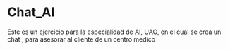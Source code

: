 # Chat_AI
Este es un ejercicio para la especialidad de AI,  UAO, en el cual se crea un chat , para asesorar al cliente de un centro medico 
